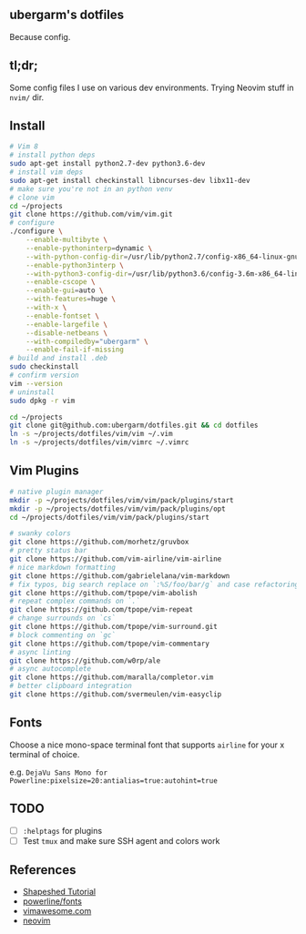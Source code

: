 ubergarm's dotfiles
---
Because config.

## tl;dr;
Some config files I use on various dev environments. Trying Neovim stuff in `nvim/` dir.

## Install
```bash
# Vim 8
# install python deps
sudo apt-get install python2.7-dev python3.6-dev
# install vim deps
sudo apt-get install checkinstall libncurses-dev libx11-dev
# make sure you're not in an python venv
# clone vim
cd ~/projects
git clone https://github.com/vim/vim.git
# configure
./configure \
    --enable-multibyte \
    --enable-pythoninterp=dynamic \
    --with-python-config-dir=/usr/lib/python2.7/config-x86_64-linux-gnu \
    --enable-python3interp \
    --with-python3-config-dir=/usr/lib/python3.6/config-3.6m-x86_64-linux-gnu/ \
    --enable-cscope \
    --enable-gui=auto \
    --with-features=huge \
    --with-x \
    --enable-fontset \
    --enable-largefile \
    --disable-netbeans \
    --with-compiledby="ubergarm" \
    --enable-fail-if-missing
# build and install .deb
sudo checkinstall
# confirm version
vim --version
# uninstall
sudo dpkg -r vim
```

```bash
cd ~/projects
git clone git@github.com:ubergarm/dotfiles.git && cd dotfiles
ln -s ~/projects/dotfiles/vim/vim ~/.vim
ln -s ~/projects/dotfiles/vim/vimrc ~/.vimrc
```

## Vim Plugins
```bash
# native plugin manager
mkdir -p ~/projects/dotfiles/vim/vim/pack/plugins/start
mkdir -p ~/projects/dotfiles/vim/vim/pack/plugins/opt
cd ~/projects/dotfiles/vim/vim/pack/plugins/start

# swanky colors
git clone https://github.com/morhetz/gruvbox
# pretty status bar
git clone https://github.com/vim-airline/vim-airline
# nice markdown formatting
git clone https://github.com/gabrielelana/vim-markdown
# fix typos, big search replace on `:%S/foo/bar/g` and case refactoring on `cr`
git clone https://github.com/tpope/vim-abolish
# repeat complex commands on `.`
git clone https://github.com/tpope/vim-repeat
# change surrounds on `cs`
git clone https://github.com/tpope/vim-surround.git
# block commenting on `gc`
git clone https://github.com/tpope/vim-commentary
# async linting
git clone https://github.com/w0rp/ale
# async autocomplete
git clone https://github.com/maralla/completor.vim
# better clipboard integration
git clone https://github.com/svermeulen/vim-easyclip
```

## Fonts
Choose a nice mono-space terminal font that supports `airline` for your x terminal of choice.

e.g. `DejaVu Sans Mono for Powerline:pixelsize=20:antialias=true:autohint=true`

## TODO
* [ ] `:helptags` for plugins
* [ ] Test `tmux` and make sure SSH agent and colors work

## References
* [Shapeshed Tutorial](https://shapeshed.com/vim-packages/)
* [powerline/fonts](https://github.com/powerline/fonts)
* [vimawesome.com](http://vimawesome.com/)
* [neovim](https://github.com/VonHeikemen/lsp-zero.nvim)
